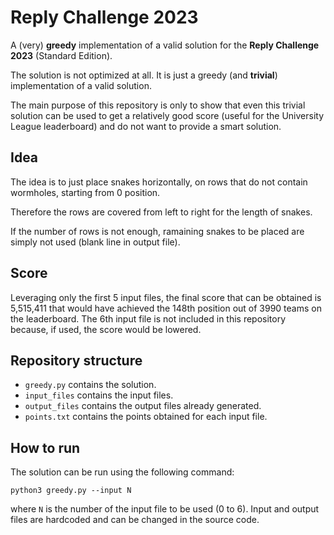 # Reply Challenge 2023

A (very) **greedy** implementation of a valid solution for the **Reply Challenge 2023** (Standard Edition).

The solution is not optimized at all. It is just a greedy (and **trivial**) implementation of a valid solution.

The main purpose of this repository is only to show that even this trivial solution can be used to get a relatively good score (useful for the University League leaderboard) and do not want to provide a smart solution.

## Idea

The idea is to just place snakes horizontally, on rows that do not contain wormholes, starting from 0 position. 

Therefore the rows are covered from left to right for the length of snakes.

If the number of rows is not enough, ramaining snakes to be placed are simply not used (blank line in output file).

## Score

Leveraging only the first 5 input files, the final score that can be obtained is 5,515,411 that would have achieved the 148th position out of 3990 teams on the leaderboard.
The 6th input file is not included in this repository because, if used, the score would be lowered.

## Repository structure
+ `greedy.py` contains the solution.
+ `input_files` contains the input files.
+ `output_files` contains the output files already generated.
+ `points.txt` contains the points obtained for each input file.

## How to run
The solution can be run using the following command:
```
python3 greedy.py --input N
```
where `N` is the number of the input file to be used (0 to 6).
Input and output files are hardcoded and can be changed in the source code.


